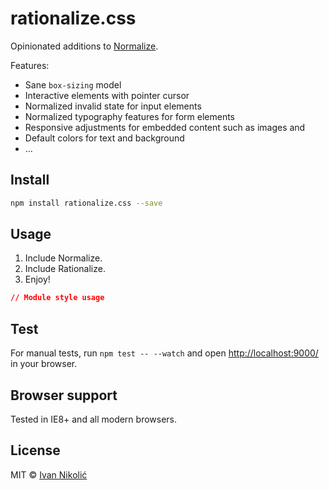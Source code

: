 # rationalize.css

Opinionated additions to [Normalize](http://necolas.github.io/normalize.css/).

Features:

* Sane `box-sizing` model
* Interactive elements with pointer cursor
* Normalized invalid state for input elements
* Normalized typography features for form elements
* Responsive adjustments for embedded content such as images and
* Default colors for text and background
* …

## Install

```sh
npm install rationalize.css --save
```

## Usage

1. Include Normalize.
1. Include Rationalize.
1. Enjoy!

```css
// Module style usage
```

## Test

For manual tests, run `npm test -- --watch` and open <http://localhost:9000/> in your browser.

## Browser support

Tested in IE8+ and all modern browsers.

## License

MIT © [Ivan Nikolić](http://ivannikolic.com)
